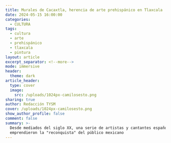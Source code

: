 ```yaml
---
title: Murales de Cacaxtla, herencia de arte prehispánico en Tlaxcala
date: 2024-05-15 16:00:00
categories:
  - CULTURA
tags:
  - cultura
  - arte
  - prehispánico
  - tlaxcala
  - pintura
layout: article
excerpt_separator: <!--more-->
mode: immersive
header:
  theme: dark
article_header:
  type: cover
  image:
    src: /uploads/1024px-camilosesto.png
sharing: true
author: Redacción TYSM
cover: /uploads/1024px-camilosesto.png
show_author_profile: false
comment: false
summary: >-
  Desde mediados del siglo XX, una serie de artistas y cantantes españoles
  emprendieron la "reconquista" del público mexicano
---
```

